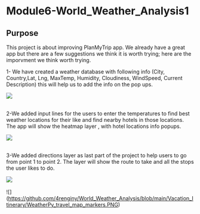 # Module6-World_Weather_Analysis1
## Purpose
This project is about improving PlanMyTrip app.
We already have a great app but there are a few suggestions we think it is worth trying; here are the imporvment we think worth trying.

1- We have created a weather database with following info (City, Country,Lat, Lng, MaxTemp, Humidity, Cloudiness, WindSpeed, Current Description) this will help us to add the info on the pop ups.<br>

![](https://github.com/4renginy/World_Weather_Analysis/blob/main/weather_database/list.PNG)<br>
<br>

2-We added input lines for the users to enter the temperatures to find best weather locations for their like and find nearby hotels in those locations. The app will show the heatmap layer , with hotel locations info popups.<br>

![](https://github.com/4renginy/World_Weather_Analysis/blob/main/Vacation_Search/WeatherPy_vacation_map.png)<br>
<br>

3-We added directions layer as last part of the project to help users to go from point 1 to point 2. The layer will show the route to take and all the stops the user likes to do.
<br>

![](https://github.com/4renginy/World_Weather_Analysis/blob/main/Vacation_Itinerary/WeatherPy_travel_map.PNG)<br>
<br>
![] (https://github.com/4renginy/World_Weather_Analysis/blob/main/Vacation_Itinerary/WeatherPy_travel_map_markers.PNG)<br>
<br>
